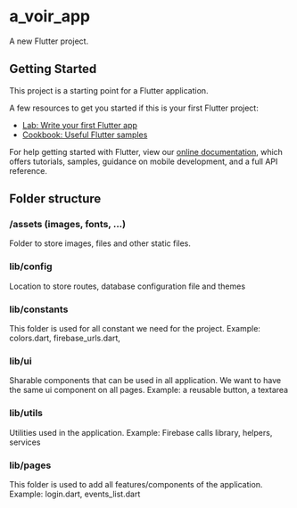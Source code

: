 # a_voir_app

A new Flutter project.

## Getting Started

This project is a starting point for a Flutter application.

A few resources to get you started if this is your first Flutter project:

- [Lab: Write your first Flutter app](https://flutter.dev/docs/get-started/codelab)
- [Cookbook: Useful Flutter samples](https://flutter.dev/docs/cookbook)

For help getting started with Flutter, view our
[online documentation](https://flutter.dev/docs), which offers tutorials,
samples, guidance on mobile development, and a full API reference.

## Folder structure

### /assets (images, fonts, ...)

Folder to store images, files and other static files.

### lib/config

Location to store routes, database configuration file and themes

### lib/constants

This folder is used for all constant we need for the project.
Example: colors.dart, firebase_urls.dart,

### lib/ui

Sharable components that can be used in all application. We want to have the same ui component on all pages.
Example: a reusable button, a textarea

### lib/utils

Utilities used in the application.
Example: Firebase calls library, helpers, services

### lib/pages

This folder is used to add all features/components of the application.
Example: login.dart, events_list.dart
